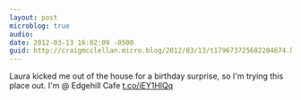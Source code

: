 ```yaml
---
layout: post
microblog: true
audio: 
date: 2012-03-13 16:02:09 -0500
guid: http://craigmcclellan.micro.blog/2012/03/13/t179673725682204674.html
---
```

Laura kicked me out of the house for a birthday surprise, so I'm trying this place out. I'm  @ Edgehill Cafe [t.co/iEY1HlQq](http://t.co/iEY1HlQq)
